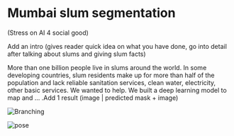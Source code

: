 # Mumbai slum segmentation

(Stress on AI 4 social good)

Add an intro (gives reader quick idea on what you have done, go into detail after talking about slums and giving slum facts) 

More than one billion people live in slums around the world. In some developing
countries, slum residents make up for more than half of the population and lack
reliable sanitation services, clean water, electricity, other basic services. We wanted to help. We built a deep learning model to map and ... .Add 1 result (image | predicted mask + image)

![Branching](https://guides.github.com/activities/hello-world/branching.png)

![pose](https://github.com/cbsudux/awesome-human-pose-estimation/blob/master/diagram_2.png)

